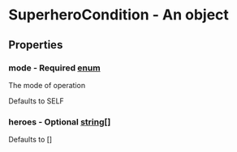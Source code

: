 

# SuperheroCondition - An object



## Properties



### mode - Required [enum](enum)



 The mode of operation



Defaults to SELF



### heroes - Optional [string[]](string[])



Defaults to []

